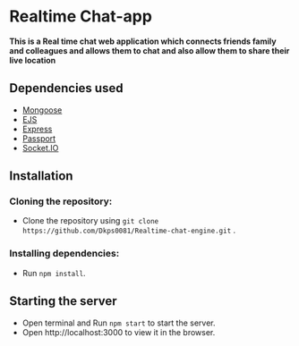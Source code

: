 # Realtime Chat-app
**This is a Real time chat web application which connects friends family and colleagues and allows them to chat and also allow them to share their live location**
## Dependencies used
   * [Mongoose](https://mongoosejs.com/docs/)
   * [EJS](https://ejs.co/)
   * [Express](http://expressjs.com/)
   * [Passport](http://www.passportjs.org/docs/)
   * [Socket.IO](https://socket.io/docs/v4/)
## Installation
### Cloning the repository:
- Clone the repository using `git clone https://github.com/Dkps0081/Realtime-chat-engine.git` .
### Installing dependencies:
- Run `npm install`.

## Starting the server 
- Open terminal and Run `npm start` to start the server.
- Open http://localhost:3000 to view it in the browser.
